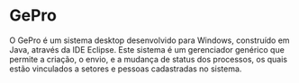 # GePro
O GePro é um sistema desktop desenvolvido para Windows, construído em Java, através da IDE Eclipse. Este sistema é um gerenciador genérico que permite a criação, o envio, e a mudança de status dos processos, os quais estão vinculados a setores e pessoas cadastradas no sistema.
